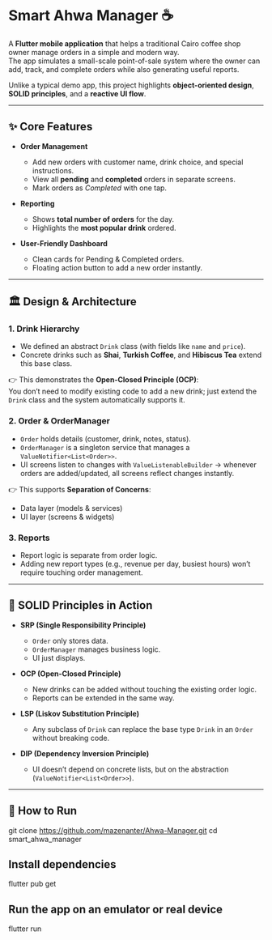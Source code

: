 # Smart Ahwa Manager ☕

A **Flutter mobile application** that helps a traditional Cairo coffee shop owner manage orders in a simple and modern way.  
The app simulates a small-scale point-of-sale system where the owner can add, track, and complete orders while also generating useful reports.  

Unlike a typical demo app, this project highlights **object-oriented design**, **SOLID principles**, and a **reactive UI flow**.  

---

## ✨ Core Features  

- **Order Management**  
  - Add new orders with customer name, drink choice, and special instructions.  
  - View all **pending** and **completed** orders in separate screens.  
  - Mark orders as *Completed* with one tap.  

- **Reporting**  
  - Shows **total number of orders** for the day.  
  - Highlights the **most popular drink** ordered.  

- **User-Friendly Dashboard**  
  - Clean cards for Pending & Completed orders.  
  - Floating action button to add a new order instantly.  

---

## 🏛 Design & Architecture  

### 1. **Drink Hierarchy**  
- We defined an abstract `Drink` class (with fields like `name` and `price`).  
- Concrete drinks such as **Shai**, **Turkish Coffee**, and **Hibiscus Tea** extend this base class.  

👉 This demonstrates the **Open-Closed Principle (OCP)**:  
You don’t need to modify existing code to add a new drink; just extend the `Drink` class and the system automatically supports it.  

### 2. **Order & OrderManager**  
- `Order` holds details (customer, drink, notes, status).  
- `OrderManager` is a singleton service that manages a `ValueNotifier<List<Order>>`.  
- UI screens listen to changes with `ValueListenableBuilder` → whenever orders are added/updated, all screens reflect changes instantly.  

👉 This supports **Separation of Concerns**:  
- Data layer (models & services)  
- UI layer (screens & widgets)  

### 3. **Reports**  
- Report logic is separate from order logic.  
- Adding new report types (e.g., revenue per day, busiest hours) won’t require touching order management.  

---

## 🧩 SOLID Principles in Action  

- **SRP (Single Responsibility Principle)**  
  - `Order` only stores data.  
  - `OrderManager` manages business logic.  
  - UI just displays.  

- **OCP (Open-Closed Principle)**  
  - New drinks can be added without touching the existing order logic.  
  - Reports can be extended in the same way.  

- **LSP (Liskov Substitution Principle)**  
  - Any subclass of `Drink` can replace the base type `Drink` in an `Order` without breaking code.  

- **DIP (Dependency Inversion Principle)**  
  - UI doesn’t depend on concrete lists, but on the abstraction (`ValueNotifier<List<Order>>`).  

---

## 🚀 How to Run
git clone https://github.com/mazenanter/Ahwa-Manager.git
cd smart_ahwa_manager
## Install dependencies
flutter pub get
## Run the app on an emulator or real device
flutter run

